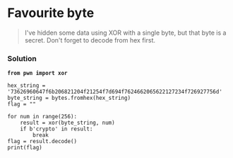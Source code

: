 # Favourite byte

> I've hidden some data using XOR with a single byte, but that byte is a secret. Don't forget to decode from hex first.

### Solution

<pre class="language-python"><code class="lang-python"><strong>from pwn import xor
</strong>
hex_string = '73626960647f6b206821204f21254f7d694f7624662065622127234f726927756d'
byte_string = bytes.fromhex(hex_string)
flag = ""

for num in range(256):
    result = xor(byte_string, num)
    if b'crypto' in result:
        break
flag = result.decode()
print(flag)
</code></pre>

